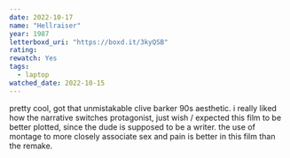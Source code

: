 ```yaml
---
date: 2022-10-17
name: "Hellraiser"
year: 1987
letterboxd_uri: "https://boxd.it/3kyQSB"
rating: 
rewatch: Yes
tags:
  - laptop
watched_date: 2022-10-15
---
```


pretty cool, got that unmistakable clive barker 90s aesthetic. i really liked how the narrative switches protagonist, just wish / expected this film to be better plotted, since the dude is supposed to be a writer. the use of montage to more closely associate sex and pain is better in this film than the remake.
